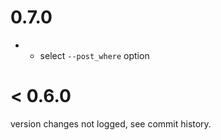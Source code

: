 # 0.7.0
* + select `--post_where` option

# < 0.6.0
version changes not logged, see commit history.
